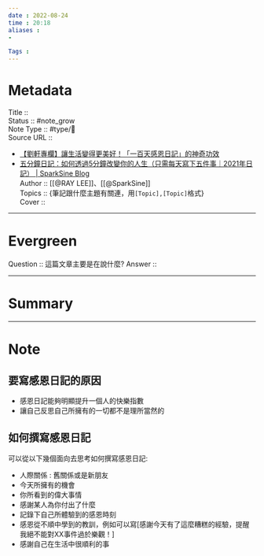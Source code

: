 ```yaml
---
date : 2022-08-24
time : 20:18
aliases : 
-

Tags : 
---
```

# Metadata
Title :: <br>
Status :: #note_grow <br>
Note Type :: #type/📰<br>
Source URL :: 
- [【劉軒專欄】讓生活變得更美好！「一百天感恩日記」的神奇功效](https://www.harpersbazaar.com/tw/culture/lifestyle/g27710534/liu-xuan-gratitude-diaries/)
- [五分鐘日記：如何透過5分鐘改變你的人生（只需每天寫下五件事｜2021年日記） | SparkSine Blog](https://blog.sparksine.com/%E4%BA%94%E5%88%86%E9%90%98%E6%97%A5%E8%A8%98-%E6%AF%8F%E5%A4%A95%E5%88%86%E9%90%98%E6%94%B9%E8%AE%8A%E4%BD%A0%E7%9A%84%E4%BA%BA%E7%94%9F/)<br>
Author :: [[@RAY LEE]]、[[@SparkSine]]<br>
Topics :: {筆記跟什麼主題有關連，用`[Topic],[Topic]`格式}<br>
Cover ::

---
# Evergreen
Question :: 這篇文章主要是在說什麼?
Answer ::

---

# Summary

---

# Note

## 要寫感恩日記的原因
- 感恩日記能夠明顯提升一個人的快樂指數
- 讓自己反思自己所擁有的一切都不是理所當然的

## 如何撰寫感恩日記
可以從以下幾個面向去思考如何撰寫感恩日記:
- 人際關係 : 舊關係或是新朋友
- 今天所擁有的機會
- 你所看到的偉大事情
- 感謝某人為你付出了什麼
- 記錄下自己所體驗到的感恩時刻
- 感恩從不順中學到的教訓，例如可以寫[感謝今天有了這麼糟糕的經驗，提醒我絕不能對XX事件過於樂觀！]
- 感謝自己在生活中很順利的事